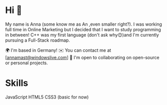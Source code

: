 # Hi 👋
My name is Anna (some know me as An ,even smaller right?). I was working full time in Online Marketing but I decided that I want to study programming in between! C++ was my first language (don't ask why😊)and I'm currently pursuing a Full-Stack roadmap.


🌍 I'm based in Germany!
✉️ You can contact me at [annamast@windowslive.com]
🤝 I'm open to collaborating on open-source or personal projects.


# Skills
JavaScript HTML5 CSS3 (basic for now)
